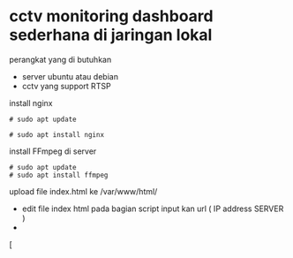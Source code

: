  # cctv monitoring dashboard sederhana di jaringan lokal

perangkat yang di butuhkan
- server ubuntu atau debian
- cctv yang support RTSP

install nginx 
 
    # sudo apt update
 
    # sudo apt install nginx


install FFmpeg di server

    # sudo apt update
    # sudo apt install ffmpeg


 upload file index.html ke /var/www/html/
 - edit file index html pada bagian script input kan url ( IP address SERVER )
 - 
 [ <script>
  // Configuration
  const cameraConfigs = {
  'camera1': {
  url: 'http://ipaddressServer/playlist.m3u8',
  name: 'CCTV SIMPANG RT 11',
  resolution: '1280x720',
  fps: 25
  }, ]





   # Konfigurasi Multiple CCTV
   edit url nya dengan contoh

  - url: 'http://ipaddresServer/camera1/playlist.m3u8',
  - url: 'http://ipaddresServer/camera2/playlist.m3u8',
    dan seterusnya.


    

   # Cara Menggunakan:
   edit file script nya 
   - masukan alamat RTSP CCTV pada baris

     # satu alamat RSTP saja    
 
          # RTSP source with authentication
          VIDSOURCE="rtsp://alamatRSTP"



     # Daftar CCTV dengan konfigurasi masing-masing ( multiple-camera)
    declare -A CCTV_CONFIGS=(
    # Format: [nama_stream]="rtsp_url resolusi bitrate fps"
    ["camera1"]="rtsp://alamatRTSP 1280x720 512k 25"
    ["camera2"]="rtsp://alamtRTSP 1280x720 512k 25"
    dan seterusnya 



   
   Simpan script sebagai  livestreming.sh atau multi_stream.sh
   Berikan permission eksekusi:
   
     chmod +x livestreming.sh
     chmod +x multi_strem.sh
   Jalankan: 
    
    ./livestreming.sh
    ./multi_stream.sh
    
   Untuk menjalankan di background: 
   
     nohup ./multi_stream.sh  &
     nohup ./livestreming.sh  &
  
